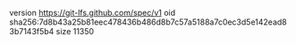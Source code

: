 version https://git-lfs.github.com/spec/v1
oid sha256:7d8b43a25b81eec478436b486d8b7c57a5188a7c0ec3d5e142ead83b7143f5b4
size 11350
